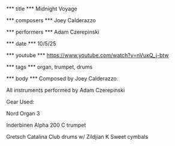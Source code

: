 *** title ***
Midnight Voyage

*** composers ***
Joey Calderazzo

*** performers ***
Adam Czerepinski

*** date ***
10/5/25

*** youtube ***
https://www.youtube.com/watch?v=nVuxQ_j-btw

*** tags ***
organ, trumpet, drums

*** body ***
Composed by Joey Calderazzo.

All instruments performed by Adam Czerepinski

Gear Used:

Nord Organ 3

Inderbinen Alpha 200 C trumpet

Gretsch Catalina Club drums w/ Zildjian K Sweet cymbals